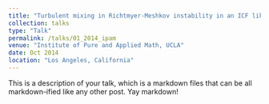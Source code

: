 ```yaml
---
title: "Turbulent mixing in Richtmyer-Meshkov instability in an ICF like geometry"
collection: talks
type: "Talk"
permalink: /talks/01_2014_ipam
venue: "Institute of Pure and Applied Math, UCLA"
date: Oct 2014
location: "Los Angeles, California"
---
```


This is a description of your talk, which is a markdown files that can be all markdown-ified like any other post. Yay markdown!
